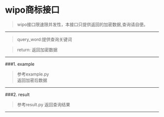 # wipo商标接口
> wipo接口限速限并发性，本接口只提供返回的加密数据,查询请自便。
---
> query_word:提供查询关键词 

> return: 返回加密数据
---

###1. example
> 参考example.py    
> 返回加密后数据
---
###2. result
> 参考result.py
> 返回查询结果
---
